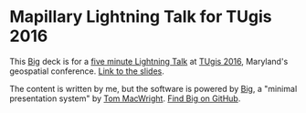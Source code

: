 # Mapillary Lightning Talk for TUgis 2016
This [Big](http://www.macwright.org/big/) deck is for a [five minute Lightning Talk](http://tugis2016-cgisdev.rhcloud.com/modules/request.php?module=oc_program&action=summary.php&id=99) at [TUgis 2016](http://tugisconference.com/), Maryland's geospatial conference. [Link to the slides](http://talllguy.github.io/mapillary-lightning-tugis-2016/index.html).

The content is written by me, but the software is powered by [Big](http://www.macwright.org/big/), a "minimal presentation system" by [Tom MacWright](http://www.macwright.org/). [Find Big on GitHub](https://github.com/tmcw/big).
